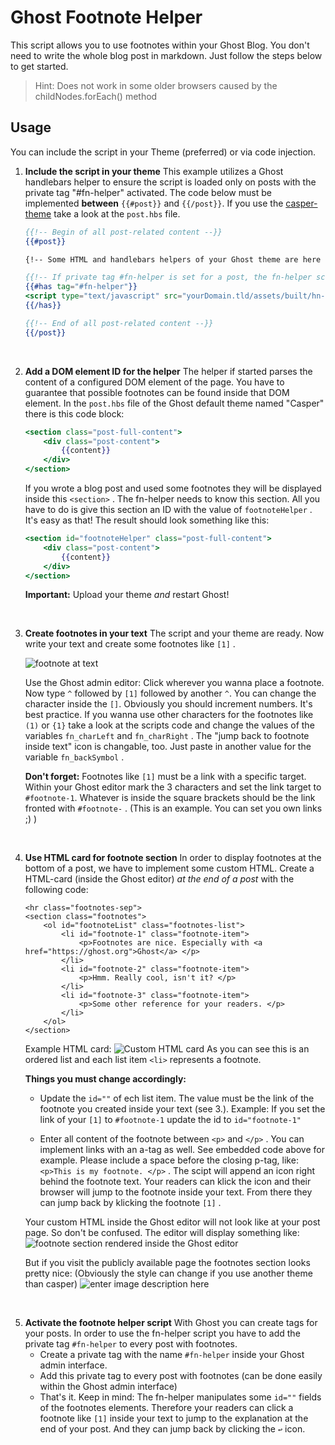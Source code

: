 # Ghost Footnote Helper
This script allows you to use footnotes within your Ghost Blog. You don't need to write the whole blog post in markdown. Just follow the steps below to get started.

>Hint: Does not work in some older browsers caused by the childNodes.forEach() method

## Usage
You can include the script in your Theme (preferred) or via code injection.

1. **Include the script in your theme**
	This example utilizes a Ghost handlebars helper to ensure the script is loaded only on posts with the private
	tag "#fn-helper" activated. The code below must be implemented **between** `{{#post}}` and `{{/post}}`.
	If you use the [casper-theme](https://github.com/TryGhost/Casper) take a look at the `post.hbs` file.

	```hbs
	{{!-- Begin of all post-related content --}}
	{{#post}}
	
	{!-- Some HTML and handlebars helpers of your Ghost theme are here --}}

	{{!-- If private tag #fn-helper is set for a post, the fn-helper script will be loaded --}}
	{{#has tag="#fn-helper"}}
	<script type="text/javascript" src="yourDomain.tld/assets/built/hn-helper.js" defer></script>
	{{/has}}

	{{!-- End of all post-related content --}}
	{{/post}}
	```
	<br>

2. **Add a DOM element ID for the helper**
	The helper if started parses the content of a configured DOM element of the page. You have to guarantee that possible footnotes can be found inside that DOM element. In the `post.hbs` file of the Ghost default theme named "Casper" there is this code block:
	```hbs
	<section class="post-full-content">
		<div class="post-content">
			{{content}}
		</div>
	</section>
	```
	If you wrote a blog post and used some footnotes they will be displayed inside this `<section>` .
	The fn-helper needs to know this section. All you have to do is give this section an ID with the value of `footnoteHelper` . It's easy as that! The result should look something like this:
	```hbs
	<section id="footnoteHelper" class="post-full-content">
		<div class="post-content">
			{{content}}
		</div>
	</section>
	```
	**Important:** Upload your theme *and* restart Ghost!
<br>
	
3. **Create footnotes in your text**
	The script and your theme are ready. Now write your text and create some footnotes like `[1]` .
	
	![footnote at text](https://raw.githubusercontent.com/f1r3-exe/ghost-footnote-helper/master/pictures/footnote-at-text.jpg)
	
	Use the Ghost admin editor:
	Click wherever you wanna place a footnote. Now type `^` followed by `[1]` followed by another `^`. You can change the character inside the `[]`. Obviously you should increment numbers. It's best practice.
If you wanna use other characters for the footnotes like `(1)` or `{1}` take a look at the scripts code and change the values of the variables `fn_charLeft` and `fn_charRight` . The "jump back to footnote inside text" icon is changable, too. Just paste in another value for the variable `fn_backSymbol` .
	
	**Don't forget:** Footnotes like `[1]` must be a link with a specific target. Within your Ghost editor mark the 3 characters and set the link target to `#footnote-1`.
	Whatever is inside the square brackets should be the link fronted with `#footnote-` . (This is an example. You can set you own links ;) )
<br>

4. **Use HTML card for footnote section**
	In order to display footnotes at the bottom of a post, we have to implement some custom HTML. Create a HTML-card (inside the Ghost editor) *at the end of a post* with the following code:
	```hmtl
	<hr class="footnotes-sep">
	<section class="footnotes">
		<ol id="footnoteList" class="footnotes-list">
			<li id="footnote-1" class="footnote-item">
				<p>Footnotes are nice. Especially with <a href="https://ghost.org">Ghost</a> </p>
			</li>
			<li id="footnote-2" class="footnote-item">
				<p>Hmm. Really cool, isn't it? </p>
			</li>
			<li id="footnote-3" class="footnote-item">
				<p>Some other reference for your readers. </p>
			</li>
		</ol>
	</section>
	```
	Example HTML card:
![Custom HTML card](https://raw.githubusercontent.com/f1r3-exe/ghost-footnote-helper/master/pictures/footnotes-editor-custom-html.PNG)
	As you can see this is an ordered list and each list item `<li>` represents a footnote.
	
	**Things you must change accordingly:**
	- Update the `id=""` of ech list item. The value must be the link of the footnote you created inside your text (see 3.). Example: If you set the link of your `[1]` to `#footnote-1` update the id to `id="footnote-1"`

	- Enter all content of the footnote between `<p>` and `</p>` . You can implement links with an a-tag as well.
	See embedded code above for example. Please include a space before the closing p-tag, like: `<p>This is my footnote. </p>` . The scipt will append an icon right behind the footnote text. Your readers can klick the icon and their browser will jump to the footnote inside your text. From there they can jump back by klicking the footnote `[1]` .
	
	Your custom HTML inside the Ghost editor will not look like at your post page. So don't be confused. The editor will display something like:
	![footnote section rendered inside the Ghost editor](https://raw.githubusercontent.com/f1r3-exe/ghost-footnote-helper/master/pictures/footnotes-editor-rendered.PNG)
	
	But if you visit the publicly available page the footnotes section looks pretty nice:
	(Obviously the style can change if you use another theme than casper)
	![enter image description here](https://raw.githubusercontent.com/f1r3-exe/ghost-footnote-helper/master/pictures/footnotes-at-post.PNG)
<br>

5. **Activate the footnote helper script**
	With Ghost you can create tags for your posts. In order to use the fn-helper script you have to add the private tag `#fn-helper` to every post with footnotes.
	 - Create a private tag with the name `#fn-helper` inside your Ghost admin interface.
	 - Add this private tag to every post with footnotes (can be done easily within the Ghost admin interface)
	 - That's it. Keep in mind: The fn-helper manipulates some `id=""` fields of the footnotes elements. Therefore your readers can click a footnote like `[1]` inside your text to jump to the explanation at the end of your post. And they can jump back by clicking the `↩︎` icon.
